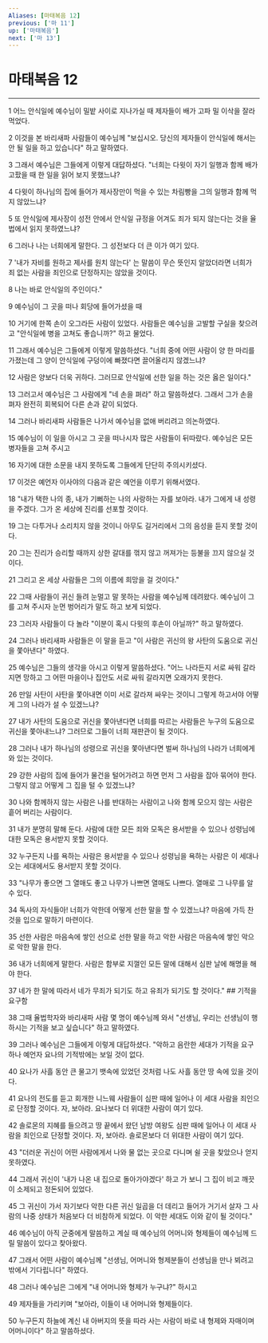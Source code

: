 ```yaml
---
Aliases: [마태복음 12]
previous: ['마 11']
up: ['마태복음']
next: ['마 13']
---
```

# 마태복음 12

***


1 어느 안식일에 예수님이 밀밭 사이로 지나가실 때 제자들이 배가 고파 밀 이삭을 잘라 먹었다. 

2 이것을 본 바리새파 사람들이 예수님께 "보십시오. 당신의 제자들이 안식일에 해서는 안 될 일을 하고 있습니다" 하고 말하였다. 

3 그래서 예수님은 그들에게 이렇게 대답하셨다. "너희는 다윗이 자기 일행과 함께 배가 고팠을 때 한 일을 읽어 보지 못했느냐? 

4 다윗이 하나님의 집에 들어가 제사장만이 먹을 수 있는 차림빵을 그의 일행과 함께 먹지 않았느냐? 

5 또 안식일에 제사장이 성전 안에서 안식일 규정을 어겨도 죄가 되지 않는다는 것을 율법에서 읽지 못하였느냐? 

6 그러나 나는 너희에게 말한다. 그 성전보다 더 큰 이가 여기 있다. 

7 '내가 자비를 원하고 제사를 원치 않는다' 는 말씀이 무슨 뜻인지 알았더라면 너희가 죄 없는 사람을 죄인으로 단정하지는 않았을 것이다. 

8 나는 바로 안식일의 주인이다." 

9 예수님이 그 곳을 떠나 회당에 들어가셨을 때 

10 거기에 한쪽 손이 오그라든 사람이 있었다. 사람들은 예수님을 고발할 구실을 찾으려고 "안식일에 병을 고쳐도 좋습니까?" 하고 물었다. 

11 그래서 예수님은 그들에게 이렇게 말씀하셨다. "너희 중에 어떤 사람이 양 한 마리를 가졌는데 그 양이 안식일에 구덩이에 빠졌다면 끌어올리지 않겠느냐? 

12 사람은 양보다 더욱 귀하다. 그러므로 안식일에 선한 일을 하는 것은 옳은 일이다." 

13 그러고서 예수님은 그 사람에게 "네 손을 펴라" 하고 말씀하셨다. 그래서 그가 손을 펴자 완전히 회복되어 다른 손과 같이 되었다. 

14 그러나 바리새파 사람들은 나가서 예수님을 없애 버리려고 의논하였다. 

15 예수님이 이 일을 아시고 그 곳을 떠나시자 많은 사람들이 뒤따랐다. 예수님은 모든 병자들을 고쳐 주시고 

16 자기에 대한 소문을 내지 못하도록 그들에게 단단히 주의시키셨다. 

17 이것은 예언자 이사야의 다음과 같은 예언을 이루기 위해서였다. 

18 "내가 택한 나의 종, 내가 기뻐하는 나의 사랑하는 자를 보아라. 내가 그에게 내 성령을 주겠다. 그가 온 세상에 진리를 선포할 것이다. 

19 그는 다투거나 소리치지 않을 것이니 아무도 길거리에서 그의 음성을 듣지 못할 것이다. 

20 그는 진리가 승리할 때까지 상한 갈대를 꺾지 않고 꺼져가는 등불을 끄지 않으실 것이다. 

21 그리고 온 세상 사람들은 그의 이름에 희망을 걸 것이다." 

22 그때 사람들이 귀신 들려 눈멀고 말 못하는 사람을 예수님께 데려왔다. 예수님이 그를 고쳐 주시자 눈먼 벙어리가 말도 하고 보게 되었다. 

23 그러자 사람들이 다 놀라 "이분이 혹시 다윗의 후손이 아닐까?" 하고 말하였다. 

24 그러나 바리새파 사람들은 이 말을 듣고 "이 사람은 귀신의 왕 사탄의 도움으로 귀신을 쫓아낸다" 하였다. 

25 예수님은 그들의 생각을 아시고 이렇게 말씀하셨다. "어느 나라든지 서로 싸워 갈라지면 망하고 그 어떤 마을이나 집안도 서로 싸워 갈라지면 오래가지 못한다. 

26 만일 사탄이 사탄을 쫓아내면 이미 서로 갈라져 싸우는 것이니 그렇게 하고서야 어떻게 그의 나라가 설 수 있겠느냐? 

27 내가 사탄의 도움으로 귀신을 쫓아낸다면 너희를 따르는 사람들은 누구의 도움으로 귀신을 쫓아내느냐? 그러므로 그들이 너희 재판관이 될 것이다. 

28 그러나 내가 하나님의 성령으로 귀신을 쫓아낸다면 벌써 하나님의 나라가 너희에게 와 있는 것이다. 

29 강한 사람의 집에 들어가 물건을 털어가려고 하면 먼저 그 사람을 잡아 묶어야 한다. 그렇지 않고 어떻게 그 집을 털 수 있겠느냐? 

30 나와 함께하지 않는 사람은 나를 반대하는 사람이고 나와 함께 모으지 않는 사람은 흩어 버리는 사람이다. 

31 내가 분명히 말해 둔다. 사람에 대한 모든 죄와 모독은 용서받을 수 있으나 성령님에 대한 모독은 용서받지 못할 것이다. 

32 누구든지 나를 욕하는 사람은 용서받을 수 있으나 성령님을 욕하는 사람은 이 세대나 오는 세대에서도 용서받지 못할 것이다. 

33 "나무가 좋으면 그 열매도 좋고 나무가 나쁘면 열매도 나쁘다. 열매로 그 나무를 알 수 있다. 

34 독사의 자식들아! 너희가 악한데 어떻게 선한 말을 할 수 있겠느냐? 마음에 가득 찬 것을 입으로 말하기 마련이다. 

35 선한 사람은 마음속에 쌓인 선으로 선한 말을 하고 악한 사람은 마음속에 쌓인 악으로 악한 말을 한다. 

36 내가 너희에게 말한다. 사람은 함부로 지껄인 모든 말에 대해서 심판 날에 해명을 해야 한다. 

37 네가 한 말에 따라서 네가 무죄가 되기도 하고 유죄가 되기도 할 것이다." ## 기적을 요구함 

38 그때 율법학자와 바리새파 사람 몇 명이 예수님께 와서 "선생님, 우리는 선생님이 행하시는 기적을 보고 싶습니다" 하고 말하였다. 

39 그러나 예수님은 그들에게 이렇게 대답하셨다. "악하고 음란한 세대가 기적을 요구하나 예언자 요나의 기적밖에는 보일 것이 없다. 

40 요나가 사흘 동안 큰 물고기 뱃속에 있었던 것처럼 나도 사흘 동안 땅 속에 있을 것이다. 

41 요나의 전도를 듣고 회개한 니느웨 사람들이 심판 때에 일어나 이 세대 사람을 죄인으로 단정할 것이다. 자, 보아라. 요나보다 더 위대한 사람이 여기 있다. 

42 솔로몬의 지혜를 들으려고 땅 끝에서 왔던 남방 여왕도 심판 때에 일어나 이 세대 사람을 죄인으로 단정할 것이다. 자, 보아라. 솔로몬보다 더 위대한 사람이 여기 있다. 

43 "더러운 귀신이 어떤 사람에게서 나와 물 없는 곳으로 다니며 쉴 곳을 찾았으나 얻지 못하였다. 

44 그래서 귀신이 '내가 나온 내 집으로 돌아가야겠다' 하고 가 보니 그 집이 비고 깨끗이 소제되고 정돈되어 있었다. 

45 그 귀신이 가서 자기보다 악한 다른 귀신 일곱을 더 데리고 들어가 거기서 살자 그 사람의 나중 상태가 처음보다 더 비참하게 되었다. 이 악한 세대도 이와 같이 될 것이다." 

46 예수님이 아직 군중에게 말씀하고 계실 때 예수님의 어머니와 형제들이 예수님께 드릴 말씀이 있다고 찾아왔다. 

47 그래서 어떤 사람이 예수님께 "선생님, 어머니와 형제분들이 선생님을 만나 뵈려고 밖에서 기다립니다" 하였다. 

48 그러나 예수님은 그에게 "내 어머니와 형제가 누구냐?" 하시고 

49 제자들을 가리키며 "보아라, 이들이 내 어머니와 형제들이다. 

50 누구든지 하늘에 계신 내 아버지의 뜻을 따라 사는 사람이 바로 내 형제와 자매이며 어머니이다" 하고 말씀하셨다.
